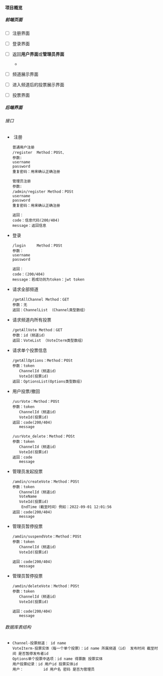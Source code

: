 #### 项目概览



##### 前端页面

- [ ] 注册界面

- [ ] 登录界面

- [ ] 返回**用户界面**或**管理员界面**

  - [^只有管理员可以发起/暂停/删除投票]: 

- [ ] 频道展示界面

- [ ] 进入频道后的投票展示界面

- [ ] 投票界面

##### 后端界面

###### 	接口

- ​	注册

  ```
  普通用户注册
  /register  Method：POSt、
  参数:
  username 
  password
  重复密码：用来确认正确注册
  
  管理员注册
  参数:
  /admin/register Method：POSt
  username 
  password
  重复密码：用来确认正确注册
  
  返回：
  code：信息代码(200/404)
  message：返回信息
  
  ```

  

- 登录

  ```
  /login     Method：POSt
  参数：
  username 
  password
  
  返回：
  code：(200/404)
  message：若成功则为token：jwt token
  
  ```



- 请求全部频道

  ```
  /getAllChannel Method：GET
  参数：无
  返回：ChannelList （Channel类型数组）
  
  ```



- 请求频道内所有投票

  ```
  /getAllVote Method：GET
  参数：id（频道id）
  返回：VoteList （VoteIterm类型数组）
  ```

  

- 请求单个投票信息

  ```(
  /getAllOptions：Method：POSt
  参数：token
  	 ChannelId（频道id）
  	 VoteId(投票id)	
  返回：OptionsList(Options类型数组)
  ```



- 用户投票/撤回

  ```
  /usrVote：Method：POSt
  参数：token
  	 ChannelId（频道id）
  	 VoteId(投票id)	
  返回：code(200/404)
  	 message
  	 
  /usrVote_delete：Method：POSt
  参数：token
  	 ChannelId（频道id）
  	 VoteId(投票id)	
  返回：code
  	 message
  ```



- 管理员发起投票

  ```
  /amdin/createVote：Method：POSt
  参数：token
  	 ChannelId（频道id）
  	 VoteName
  	 VoteId(投票id)	
  	  EndTime（截至时间）例如：2022-09-01 12:01:56
  返回：code(200/404)
  	 message
  ```

- 管理员暂停投票

  ```
  /amdin/suspendVote：Method：POSt
  参数：token
  	 ChannelId（频道id）
  	 VoteId(投票id)	
  	
  返回：code(200/404)
  	 message
  
  ```

- 管理员暂停投票

  ```
  /amdin/deleteVote：Method：POSt
  参数：token
  	 ChannelId（频道id）
  	 VoteId(投票id)
       
  返回：code(200/404)
  	 message
  ```

  

######  	数据库表结构

- ```
  Channel-投票频道：	id name
  VoteIterm-投票实体（每一个单个投票）：id name 所属频道（id） 发布时间 截至时间 是否暂停发布者id
  Options单个投票中选项：id name 得票数 投票实体
  用户投票纪录：id 用户id 投票实体id
  用户：		  id 用户名 密码 是否为管理员
   
  ```

